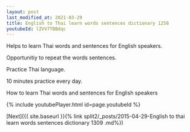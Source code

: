 ```yaml
---
layout: post
last_modified_at: 2021-03-29
title: English to Thai learn words sentences dictionary 1258 
youtubeId: lZVV7TBBdqc
---
```

 
 
Helps to learn Thai words and sentences for English speakers.

Opportunitiy to repeat the words sentences. 

Practice Thai language. 
 
10 minutes practice every day. 
 
How to learn Thai words and sentences for English speakers 
 
{% include youtubePlayer.html id=page.youtubeId %}
 
 
[Next]({{ site.baseurl }}{% link  split2/_posts/2015-04-29-English to thai learn words sentences dictionary 1309 .md%})
 
